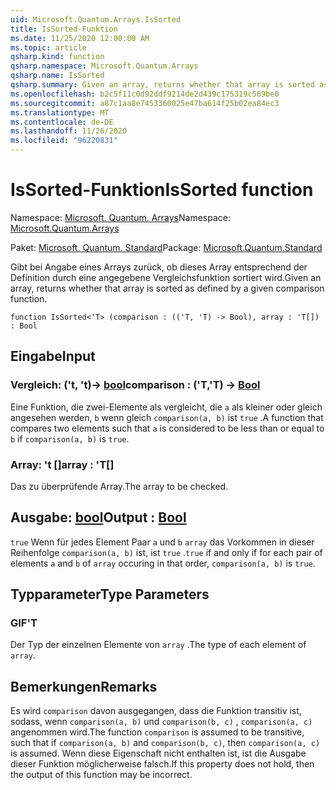 ```yaml
---
uid: Microsoft.Quantum.Arrays.IsSorted
title: IsSorted-Funktion
ms.date: 11/25/2020 12:00:00 AM
ms.topic: article
qsharp.kind: function
qsharp.namespace: Microsoft.Quantum.Arrays
qsharp.name: IsSorted
qsharp.summary: Given an array, returns whether that array is sorted as defined by a given comparison function.
ms.openlocfilehash: b2c5f11c0d92ddf9214de2d439c175319c569be0
ms.sourcegitcommit: a87c1aa8e7453360025e47ba614f25b02ea84ec3
ms.translationtype: MT
ms.contentlocale: de-DE
ms.lasthandoff: 11/26/2020
ms.locfileid: "96220831"
---
```

# <a name="issorted-function"></a><span data-ttu-id="ba8ed-102">IsSorted-Funktion</span><span class="sxs-lookup"><span data-stu-id="ba8ed-102">IsSorted function</span></span>

<span data-ttu-id="ba8ed-103">Namespace: [Microsoft. Quantum. Arrays](xref:Microsoft.Quantum.Arrays)</span><span class="sxs-lookup"><span data-stu-id="ba8ed-103">Namespace: [Microsoft.Quantum.Arrays](xref:Microsoft.Quantum.Arrays)</span></span>

<span data-ttu-id="ba8ed-104">Paket: [Microsoft. Quantum. Standard](https://nuget.org/packages/Microsoft.Quantum.Standard)</span><span class="sxs-lookup"><span data-stu-id="ba8ed-104">Package: [Microsoft.Quantum.Standard](https://nuget.org/packages/Microsoft.Quantum.Standard)</span></span>


<span data-ttu-id="ba8ed-105">Gibt bei Angabe eines Arrays zurück, ob dieses Array entsprechend der Definition durch eine angegebene Vergleichsfunktion sortiert wird.</span><span class="sxs-lookup"><span data-stu-id="ba8ed-105">Given an array, returns whether that array is sorted as defined by a given comparison function.</span></span>

```qsharp
function IsSorted<'T> (comparison : (('T, 'T) -> Bool), array : 'T[]) : Bool
```


## <a name="input"></a><span data-ttu-id="ba8ed-106">Eingabe</span><span class="sxs-lookup"><span data-stu-id="ba8ed-106">Input</span></span>

### <a name="comparison--tt---bool"></a><span data-ttu-id="ba8ed-107">Vergleich: ('t, 't)-> [bool](xref:microsoft.quantum.lang-ref.bool)</span><span class="sxs-lookup"><span data-stu-id="ba8ed-107">comparison : ('T,'T) -> [Bool](xref:microsoft.quantum.lang-ref.bool)</span></span>

<span data-ttu-id="ba8ed-108">Eine Funktion, die zwei-Elemente als vergleicht, die `a` als kleiner oder gleich angesehen werden, `b` wenn gleich `comparison(a, b)` ist `true` .</span><span class="sxs-lookup"><span data-stu-id="ba8ed-108">A function that compares two elements such that `a` is considered to be less than or equal to `b` if `comparison(a, b)` is `true`.</span></span>


### <a name="array--t"></a><span data-ttu-id="ba8ed-109">Array: 't []</span><span class="sxs-lookup"><span data-stu-id="ba8ed-109">array : 'T[]</span></span>

<span data-ttu-id="ba8ed-110">Das zu überprüfende Array.</span><span class="sxs-lookup"><span data-stu-id="ba8ed-110">The array to be checked.</span></span>



## <a name="output--bool"></a><span data-ttu-id="ba8ed-111">Ausgabe: [bool](xref:microsoft.quantum.lang-ref.bool)</span><span class="sxs-lookup"><span data-stu-id="ba8ed-111">Output : [Bool](xref:microsoft.quantum.lang-ref.bool)</span></span>

<span data-ttu-id="ba8ed-112">`true` Wenn für jedes Element Paar `a` und `b` `array` das Vorkommen in dieser Reihenfolge `comparison(a, b)` ist, ist `true` .</span><span class="sxs-lookup"><span data-stu-id="ba8ed-112">`true` if and only if for each pair of elements `a` and `b` of `array` occuring in that order, `comparison(a, b)` is `true`.</span></span>

## <a name="type-parameters"></a><span data-ttu-id="ba8ed-113">Typparameter</span><span class="sxs-lookup"><span data-stu-id="ba8ed-113">Type Parameters</span></span>

### <a name="t"></a><span data-ttu-id="ba8ed-114">GIF</span><span class="sxs-lookup"><span data-stu-id="ba8ed-114">'T</span></span>

<span data-ttu-id="ba8ed-115">Der Typ der einzelnen Elemente von `array` .</span><span class="sxs-lookup"><span data-stu-id="ba8ed-115">The type of each element of `array`.</span></span>

## <a name="remarks"></a><span data-ttu-id="ba8ed-116">Bemerkungen</span><span class="sxs-lookup"><span data-stu-id="ba8ed-116">Remarks</span></span>

<span data-ttu-id="ba8ed-117">Es wird `comparison` davon ausgegangen, dass die Funktion transitiv ist, sodass, wenn `comparison(a, b)` und `comparison(b, c)` , `comparison(a, c)` angenommen wird.</span><span class="sxs-lookup"><span data-stu-id="ba8ed-117">The function `comparison` is assumed to be transitive, such that if `comparison(a, b)` and `comparison(b, c)`, then `comparison(a, c)` is assumed.</span></span> <span data-ttu-id="ba8ed-118">Wenn diese Eigenschaft nicht enthalten ist, ist die Ausgabe dieser Funktion möglicherweise falsch.</span><span class="sxs-lookup"><span data-stu-id="ba8ed-118">If this property does not hold, then the output of this function may be incorrect.</span></span>